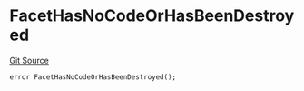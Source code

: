# FacetHasNoCodeOrHasBeenDestroyed
[Git Source](https://github.com/thrackle-io/tron/blob/a1ed7a1196c8d6c5b62fc72c2a02c192f6b90700/src/client/token/handler/diamond/HandlerDiamond.sol)


```solidity
error FacetHasNoCodeOrHasBeenDestroyed();
```

